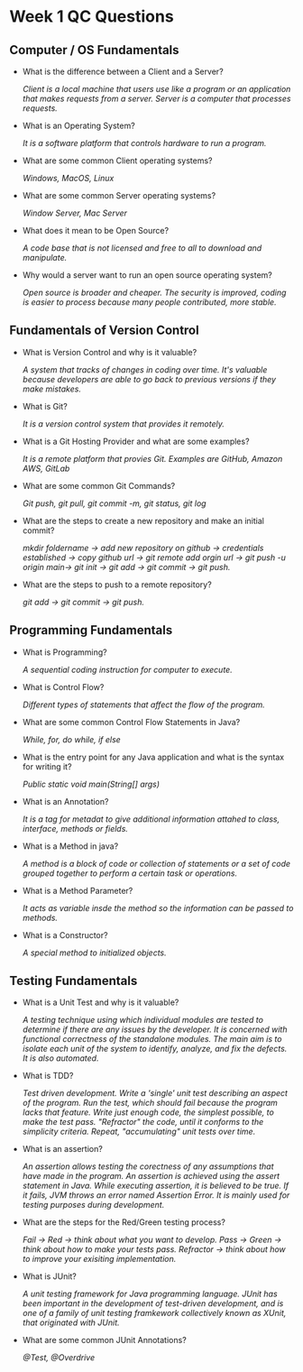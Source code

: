 # Week 1 QC Questions

## Computer / OS Fundamentals

- What is the difference between a Client and a Server?
  
  *Client is a local machine that users use like a program or an application that makes requests from a server. Server is a computer that processes requests.*

- What is an Operating System?

  *It is a software platform that controls hardware to run a program.*

- What are some common Client operating systems?

  *Windows, MacOS, Linux*

- What are some common Server operating systems?

  *Window Server, Mac Server*

- What does it mean to be Open Source?

  *A code base that is not licensed and free to all to download and manipulate.*

- Why would a server want to run an open source operating system?

  *Open source is broader and cheaper. The security is improved, coding is easier to process because many people contributed, more stable.*

## Fundamentals of Version Control

- What is Version Control and why is it valuable?

  *A system that tracks of changes in coding over time. It's valuable because developers are able to go back to previous versions if they make mistakes.*
  
- What is Git?

  *It is a version control system that provides it remotely.*
  
- What is a Git Hosting Provider and what are some examples?

  *It is a remote platform that provies Git. Examples are GitHub, Amazon AWS, GitLab*
  
- What are some common Git Commands?

  *Git push, git pull, git commit -m, git status, git log*
  
- What are the steps to create a new repository and make an initial commit?

  *mkdir foldername -> add new repository on github -> credentials established -> copy github url -> git remote add orgin url -> git push -u origin main-> git init -> git add -> git commit -> git push.*
  
- What are the steps to push to a remote repository?

  *git add -> git commit -> git push.*

## Programming Fundamentals

- What is Programming?

  *A sequential coding instruction for computer to execute.*
  
- What is Control Flow?

  *Different types of statements that affect the flow of the program.*
  
- What are some common Control Flow Statements in Java?

  *While, for, do while, if else*
  
- What is the entry point for any Java application and what is the syntax for writing it?

  *Public static void main(String[] args)*
  
- What is an Annotation?

  *It is a tag for metadat to give additional information attahed to class, interface, methods or fields.*
  
- What is a Method in java?

  *A method is a block of code or collection of statements or a set of code grouped together to perform a certain task or operations.*
  
- What is a Method Parameter?

  *It acts as variable insde the method so the information can be passed to methods.*
  
- What is a Constructor?

  *A special method to initialized objects.*

## Testing Fundamentals

- What is a Unit Test and why is it valuable?

  *A testing technique using which individual modules are tested to determine if there are any issues by the developer. It is concerned with functional correctness of the standalone modules. The main aim is to isolate each unit of the system to identify, analyze, and fix the defects. It is also automated.*
  
- What is TDD?

  *Test driven development. Write a 'single' unit test describing an aspect of the program. Run the test, which should fail because the program lacks that feature. Write just enough code, the simplest possible, to make the test pass. "Refractor" the code, until it conforms to the simplicity criteria. Repeat, "accumulating" unit tests over time.*
  
- What is an assertion?

  *An assertion allows testing the corectness of any assumptions that have made in the program. An assertion is achieved using the assert statement in Java. While executing assertion, it is believed to be true. If it fails, JVM throws an error named Assertion Error. It is mainly used for testing purposes during development.*
  
- What are the steps for the Red/Green testing process?

  *Fail -> Red -> think about what you want to develop. Pass -> Green -> think about how to make your tests pass. Refractor -> think about how to improve your exisiting implementation.*
  
- What is JUnit?

  *A unit testing framework for Java programming language. JUnit has been important in the development of test-driven development, and is one of a family of unit testing framkework collectively known as XUnit, that originated with JUnit.*
  
- What are some common JUnit Annotations?

  *@Test, @Overdrive*
